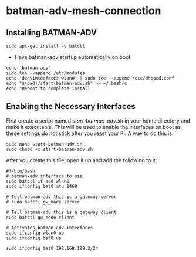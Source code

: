 # batman-adv-mesh-connection
## Installing BATMAN-ADV

```
sudo apt-get install -y batctl
```
* Have batman-adv startup automatically on boot  
```
echo 'batman-adv'
sudo tee --append /etc/modules
echo 'denyinterfaces wlan0' | sudo tee --append /etc/dhcpcd.conf
echo "$(pwd)/start-batman-adv.sh" >> ~/.bashrc 
echo "Reboot to complete install
```
## Enabling the Necessary Interfaces

First create a script named  *start-batman-adv.sh*  in your home directory and make it executable. This will be used to enable the interfaces on boot as these settings do not stick after you reset your Pi. A way to do this is:
```
sudo nano start-batman-adv.sh 
sudo chmod +x start-batman-adv.sh
```
After you create this file, open it up and add the following to it:
```
#!/bin/bash
# batman-adv interface to use
sudo batctl if add wlan0
sudo ifconfig bat0 mtu 1468

# Tell batman-adv this is a gateway server
# sudo batctl gw_mode server

# Tell batman-adv this is a gateway client
sudo batctl gw_mode client

# Activates batman-adv interfaces
sudo ifconfig wlan0 up
sudo ifconfig bat0 up

sudo ifconfig bat0 192.168.199.2/24
